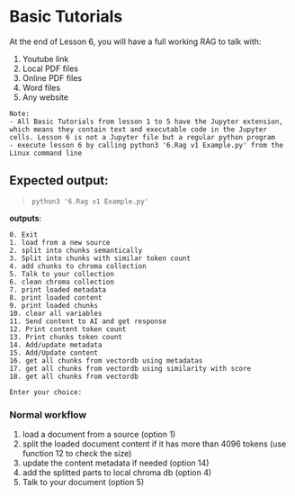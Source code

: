 # Basic Tutorials

At the end of Lesson 6, you will have a full working RAG to talk with:
1. Youtube link
2. Local PDF files
3. Online PDF files
4. Word files
5. Any website

```
Note: 
- All Basic Tutorials from lesson 1 to 5 have the Jupyter extension, which means they contain text and executable code in the Jupyter cells. Lesson 6 is not a Jupyter file but a regular python program
- execute lesson 6 by calling python3 '6.Rag v1 Example.py' from the Linux command line
```

## Expected output:

> `python3 '6.Rag v1 Example.py'`

**outputs**:
```
0. Exit
1. load from a new source
2. split into chunks semantically
3. Split into chunks with similar token count
4. add chunks to chroma collection
5. Talk to your collection
6. clean chroma collection
7. print loaded metadata
8. print loaded content
9. print loaded chunks
10. clear all variables
11. Send content to AI and get response
12. Print content token count
13. Print chunks token count
14. Add/update metadata
15. Add/Update content
16. get all chunks from vectordb using metadatas
17. get all chunks from vectordb using similarity with score
18. get all chunks from vectordb 

Enter your choice: 
```

### Normal workflow
1. load a document from a source (option 1)
2. split the loaded document content if it has more than 4096 tokens (use function 12 to check the size)
3. update the content metadata if needed (option 14)
4. add the splitted parts to local chroma db (option 4)
5. Talk to your document (option 5)